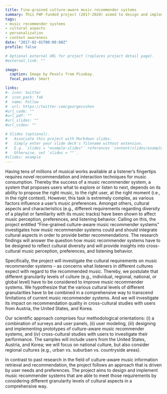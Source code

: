 ```yaml
---
title: Fine-grained culture-aware music recommender systems
summary: This FWF-funded project (2017-2020) aimed to design and implement music recommender systems that are able to meet those requirements by considering different granularity levels of cultural aspects in a comprehensive way.
tags:
- music recommender systems
- cultural aspects
- personalization
- context awareness
date: "2017-02-01T00:00:00Z"
profile: false

# Optional external URL for project (replaces project detail page).
#external_link: ""

image:
  caption: Image by Pexels from Pixabay. 
  focal_point: Smart

links:
#- icon: twitter
#  icon_pack: fab
#  name: Follow
#  url: https://twitter.com/georgecushen
#url_code: ""
#url_pdf: ""
#url_slides: ""
#url_video: ""

# Slides (optional).
#   Associate this project with Markdown slides.
#   Simply enter your slide deck's filename without extension.
#   E.g. `slides = "example-slides"` references `content/slides/example-slides.md`.
#   Otherwise, set `slides = ""`.
#slides: example
---
```


Having tens of millions of musical works available at a listener’s fingertips requires novel recommendation and interaction techniques for music consumption. Thereby the success of a music recommender system, a system that proposes users what to explore or listen to next, depends on its ability to propose the right music, to the right user, at the right moment (i.e., in the right context). However, this task is extremely complex, as various factors influence a user’s music preferences. Amongst others, cultural aspects and characteristics (e.g., different requirements regarding diversity of a playlist or familiarity with its music tracks) have been shown to affect music perception, preferences, and listening behavior. Calling on this, the project entitled “Fine-grained culture-aware music recommender systems” investigates how music recommender systems could and should integrate cultural aspects in order to provide better recommendations. The research findings will answer the question how music recommender systems have to be designed to reflect cultural diversity and will provide insights into cross-cultural music perception, preferences, and listening behavior.

Specifically, the project will investigate the cultural requirements on music recommender systems – as concerns what listeners in different cultures expect with regard to the recommended music. Thereby, we postulate that different granularity levels of culture (e.g., individual, regional, national, or global level) have to be considered to improve music recommender systems. We hypothesize that the various cultural levels of different granularities have to be combined in a comprehensive way to transcend limitations of current music recommender systems. And we will investigate its impact on recommendation quality in cross-cultural studies with users from Austria, the United States, and Korea.

Our scientific approach comprises four methodological orientations: (i) a combination of surveys and user panels, (ii) user modeling, (iii) designing and implementing prototypes of culture-aware music recommender systems, and (iv) cross-cultural studies with users to investigate their performance. The samples will include users from the United States, Austria, and Korea; we will focus on national culture, but also consider regional cultures (e.g., urban vs. suburban vs. countryside areas).

In contrast to past research in the field of culture-aware music information retrieval and recommendation, the project follows an approach that is driven by user needs and preferences. The project aims to design and implement music recommender systems that are able to meet those requirements by considering different granularity levels of cultural aspects in a comprehensive way.